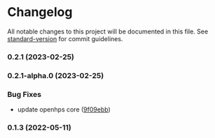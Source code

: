 # Changelog

All notable changes to this project will be documented in this file. See [standard-version](https://github.com/conventional-changelog/standard-version) for commit guidelines.

### 0.2.1 (2023-02-25)

### 0.2.1-alpha.0 (2023-02-25)


### Bug Fixes

* update openhps core ([9f09ebb](https://github.com/OpenHPS/openhps-imu/commit/9f09ebb1fddfbb9f5de6b6311b52b316adee29ac))

### 0.1.3 (2022-05-11)
